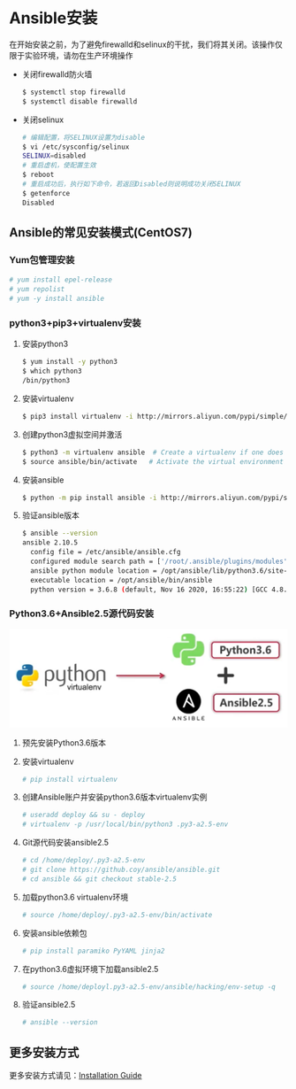 # Ansible安装

在开始安装之前，为了避免firewalld和selinux的干扰，我们将其关闭。该操作仅限于实验环境，请勿在生产环境操作

- 关闭firewalld防火墙

  ```bash
  $ systemctl stop firewalld
  $ systemctl disable firewalld
  ```

- 关闭selinux

  ```bash
  # 编辑配置，将SELINUX设置为disable
  $ vi /etc/sysconfig/selinux
  SELINUX=disabled
  # 重启虚机，使配置生效
  $ reboot
  # 重启成功后，执行如下命令，若返回Disabled则说明成功关闭SELINUX
  $ getenforce
  Disabled
  ```

## Ansible的常见安装模式(CentOS7)

### Yum包管理安装

```bash
# yum install epel-release
# yum repolist
# yum -y install ansible
```

### python3+pip3+virtualenv安装

1. 安装python3

   ```bash
   $ yum install -y python3
   $ which python3
   /bin/python3
   ```

2. 安装virtualenv

   ```bash
   $ pip3 install virtualenv -i http://mirrors.aliyun.com/pypi/simple/ --trusted-host mirrors.aliyun.com
   ```

3. 创建python3虚拟空间并激活

   ```bash
   $ python3 -m virtualenv ansible  # Create a virtualenv if one does not already exist
   $ source ansible/bin/activate   # Activate the virtual environment
   ```

4. 安装ansible

   ```bash
   $ python -m pip install ansible -i http://mirrors.aliyun.com/pypi/simple/ --trusted-host mirrors.aliyun.com
   ```

5. 验证ansible版本

   ```bash
   $ ansible --version
   ansible 2.10.5
     config file = /etc/ansible/ansible.cfg
     configured module search path = ['/root/.ansible/plugins/modules', '/usr/share/ansible/plugins/modules']
     ansible python module location = /opt/ansible/lib/python3.6/site-packages/ansible
     executable location = /opt/ansible/bin/ansible
     python version = 3.6.8 (default, Nov 16 2020, 16:55:22) [GCC 4.8.5 20150623 (Red Hat 4.8.5-44)]
   ```

   

### Python3.6+Ansible2.5源代码安装

![](./media/ansible-install.png)

1. 预先安装Python3.6版本

2. 安装virtualenv

   ```bash
   # pip install virtualenv
   ```

3. 创建Ansible账户并安装python3.6版本virtualenv实例

   ```bash
   # useradd deploy && su - deploy
   # virtualenv -p /usr/local/bin/python3 .py3-a2.5-env
   ```

4. Git源代码安装ansible2.5

   ```bash
   # cd /home/deploy/.py3-a2.5-env
   # git clone https://github.coy/ansible/ansible.git
   # cd ansible && git checkout stable-2.5
   ```

5. 加载python3.6 virtualenv环境

   ```bash
   # source /home/deploy/.py3-a2.5-env/bin/activate
   ```

6. 安装ansible依赖包

   ```bash
   # pip install paramiko PyYAML jinja2
   ```

7. 在python3.6虚拟环境下加载ansible2.5

   ```bash
   # source /home/deployl.py3-a2.5-env/ansible/hacking/env-setup -q
   ```

8. 验证ansible2.5

   ```bash
   # ansible --version
   ```

## 更多安装方式

更多安装方式请见：[Installation Guide](https://docs.ansible.com/ansible/latest/installation_guide/index.html)

